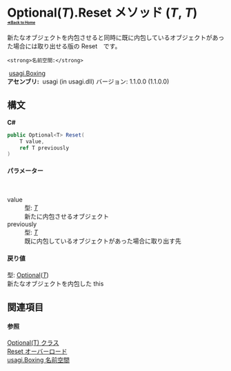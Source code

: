 # Optional(*T*).Reset メソッド (*T*, *T*)<div style="font-size:30%"><a href="https://github.com/usagi/usagi.cs/blob/master/docs/Home.md">≪Back to Home</a></div> 

新たなオブジェクトを内包させると同時に既に内包しているオブジェクトがあった場合には取り出せる版の Reset　です。


    <strong>名前空間:</strong>
&nbsp;<a href="N_usagi_Boxing.md">usagi.Boxing</a><br /><strong>アセンブリ:</strong>
&nbsp;usagi (in usagi.dll) バージョン: 1.1.0.0 (1.1.0.0)

## 構文

**C#**<br />
``` C#
public Optional<T> Reset(
	T value,
	ref T previously
)
```


#### パラメーター
&nbsp;<dl><dt>value</dt><dd>型: <a href="T_usagi_Boxing_Optional_1.md">*T*</a><br />新たに内包させるオブジェクト</dd><dt>previously</dt><dd>型: <a href="T_usagi_Boxing_Optional_1.md">*T*</a><br />既に内包しているオブジェクトがあった場合に取り出す先</dd></dl>

#### 戻り値
型: <a href="T_usagi_Boxing_Optional_1.md">Optional</a>(<a href="T_usagi_Boxing_Optional_1.md">*T*</a>)<br />新たなオブジェクトを内包した this

## 関連項目


#### 参照
<a href="T_usagi_Boxing_Optional_1.md">Optional(T) クラス</a><br /><a href="Overload_usagi_Boxing_Optional_1_Reset.md">Reset オーバーロード</a><br /><a href="N_usagi_Boxing.md">usagi.Boxing 名前空間</a><br />